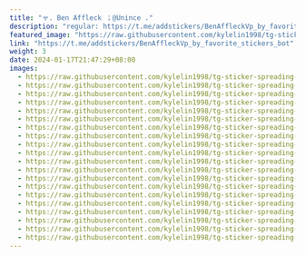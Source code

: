 ```yaml
---
title: "ャ. Ben Affleck ；@Unince ."
description: "regular: https://t.me/addstickers/BenAffleckVp_by_favorite_stickers_bot"
featured_image: "https://raw.githubusercontent.com/kylelin1998/tg-sticker-spreading-worldwide-images/main/img/ce345c4e-6e6f-4d34-866d-e7f520361de2.jpg"
link: "https://t.me/addstickers/BenAffleckVp_by_favorite_stickers_bot"
weight: 3
date: 2024-01-17T21:47:29+08:00
images:
  - https://raw.githubusercontent.com/kylelin1998/tg-sticker-spreading-worldwide-images/main/img/ce345c4e-6e6f-4d34-866d-e7f520361de2.jpg
  - https://raw.githubusercontent.com/kylelin1998/tg-sticker-spreading-worldwide-images/main/img/29eca94f-8ca1-4a65-b36c-bfe98fc358fd.jpg
  - https://raw.githubusercontent.com/kylelin1998/tg-sticker-spreading-worldwide-images/main/img/8c30f1cc-dd07-4c67-8584-69c4a73a3424.jpg
  - https://raw.githubusercontent.com/kylelin1998/tg-sticker-spreading-worldwide-images/main/img/fd1ee7e7-5ecf-4c7a-9804-d6c5ede3677b.jpg
  - https://raw.githubusercontent.com/kylelin1998/tg-sticker-spreading-worldwide-images/main/img/a43bd742-e714-4590-8531-5814cec75720.jpg
  - https://raw.githubusercontent.com/kylelin1998/tg-sticker-spreading-worldwide-images/main/img/c224a42f-f210-44a7-9ee0-3a9c76ff9422.jpg
  - https://raw.githubusercontent.com/kylelin1998/tg-sticker-spreading-worldwide-images/main/img/14f38d42-04fa-431b-aada-50af5602c524.jpg
  - https://raw.githubusercontent.com/kylelin1998/tg-sticker-spreading-worldwide-images/main/img/9ac3130e-88f0-43c2-8764-ff970aed0143.jpg
  - https://raw.githubusercontent.com/kylelin1998/tg-sticker-spreading-worldwide-images/main/img/05d9f727-e244-4b32-868f-849bced9fa66.jpg
  - https://raw.githubusercontent.com/kylelin1998/tg-sticker-spreading-worldwide-images/main/img/b015e0c2-310e-45ac-9cac-87cc37305061.jpg
  - https://raw.githubusercontent.com/kylelin1998/tg-sticker-spreading-worldwide-images/main/img/03f9fcde-d289-495a-aafb-d696e23b5684.jpg
  - https://raw.githubusercontent.com/kylelin1998/tg-sticker-spreading-worldwide-images/main/img/7d15e09a-8b94-4b24-a431-55b9323d7104.jpg
  - https://raw.githubusercontent.com/kylelin1998/tg-sticker-spreading-worldwide-images/main/img/9d709d0b-0d3c-439a-a523-59aed8c1cd76.jpg
  - https://raw.githubusercontent.com/kylelin1998/tg-sticker-spreading-worldwide-images/main/img/8b2b08c0-82d5-4b00-930e-67d737c05cc2.jpg
  - https://raw.githubusercontent.com/kylelin1998/tg-sticker-spreading-worldwide-images/main/img/5400e617-1502-425d-a19c-65ee1417738e.jpg
  - https://raw.githubusercontent.com/kylelin1998/tg-sticker-spreading-worldwide-images/main/img/76ec0e4e-a985-41f3-b329-f8c97c4a26ae.jpg
  - https://raw.githubusercontent.com/kylelin1998/tg-sticker-spreading-worldwide-images/main/img/419816e6-a14f-4c97-af7d-30ea79dabcc9.jpg
  - https://raw.githubusercontent.com/kylelin1998/tg-sticker-spreading-worldwide-images/main/img/6c98a676-add8-43a1-b0d8-44f32485abf7.jpg
  - https://raw.githubusercontent.com/kylelin1998/tg-sticker-spreading-worldwide-images/main/img/cc24e0ee-e41e-482f-882c-9437a245fad2.jpg
  - https://raw.githubusercontent.com/kylelin1998/tg-sticker-spreading-worldwide-images/main/img/d2ce313b-bb3c-455e-9054-53b084ef6b96.jpg
---
```

